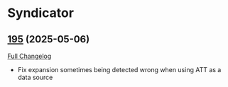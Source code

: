 # Syndicator

## [195](https://github.com/Baganator/Syndicator/tree/195) (2025-05-06)
[Full Changelog](https://github.com/Baganator/Syndicator/compare/194...195) 

- Fix expansion sometimes being detected wrong when using ATT as a data source  
